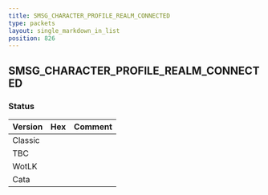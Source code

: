 ```yaml
---
title: SMSG_CHARACTER_PROFILE_REALM_CONNECTED
type: packets
layout: single_markdown_in_list
position: 826
---
```


## SMSG_CHARACTER_PROFILE_REALM_CONNECTED

### Status

Version | Hex | Comment
---------- | ---------- | ---------- 
Classic |  |  
TBC |  |  
WotLK |  |  
Cata |  |  

